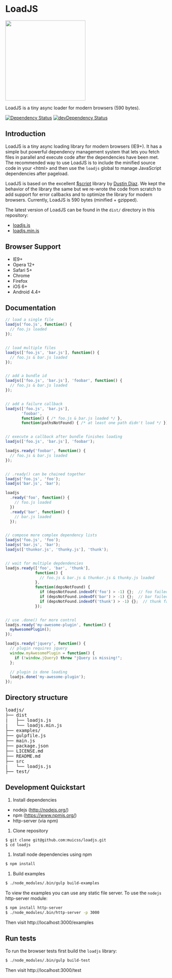 # LoadJS

<img src="https://www.muicss.com/static/images/loadjs.svg" width="250px">

LoadJS is a tiny async loader for modern browsers (590 bytes).

[![Dependency Status](https://david-dm.org/muicss/loadjs.svg)](https://david-dm.org/muicss/loadjs)
[![devDependency Status](https://david-dm.org/muicss/loadjs/dev-status.svg)](https://david-dm.org/muicss/loadjs#info=devDependencies)

## Introduction

LoadJS is a tiny async loading library for modern browsers (IE9+). It has a simple but powerful dependency management system that lets you fetch files in parallel and execute code after the dependencies have been met. The recommended way to use LoadJS is to include the minified source code in your &lt;html&gt; and then use the `loadjs` global to manage JavaScript dependencies after pageload.

LoadJS is based on the excellent <a href="https://github.com/ded/script.js">$script</a> library by <a href="https://github.com/ded">Dustin Diaz</a>. We kept the behavior of the library the same but we re-wrote the code from scratch to add support for error callbacks and to optimize the library for modern browsers. Currently, LoadJS is 590 bytes (minified + gzipped).

The latest version of LoadJS can be found in the `dist/` directory in this repository:
 * [loadjs.js](https://raw.githubusercontent.com/muicss/loadjs/master/dist/loadjs.js)
 * [loadjs.min.js](https://raw.githubusercontent.com/muicss/loadjs/master/dist/loadjs.min.js)

## Browser Support 

 * IE9+
 * Opera 12+
 * Safari 5+
 * Chrome
 * Firefox
 * iOS 6+
 * Android 4.4+

## Documentation

```javascript
// load a single file
loadjs('foo.js', function() {
  // foo.js loaded
});


// load multiple files
loadjs(['foo.js', 'bar.js'], function() {
  // foo.js & bar.js loaded
});


// add a bundle id
loadjs(['foo.js', 'bar.js'], 'foobar', function() {
  // foo.js & bar.js loaded
});


// add a failure callback
loadjs(['foo.js', 'bar.js'],
       'foobar',
       function() { /* foo.js & bar.js loaded */ },
       function(pathsNotFound) { /* at least one path didn't load */ });


// execute a callback after bundle finishes loading
loadjs(['foo.js', 'bar.js'], 'foobar');

loadjs.ready('foobar', function() {
  // foo.js & bar.js loaded
});


// .ready() can be chained together
loadjs('foo.js', 'foo');
loadjs('bar.js', 'bar');

loadjs
  .ready('foo', function() {
    // foo.js loaded
  })
  .ready('bar', function() {
    // bar.js loaded
  });


// compose more complex dependency lists
loadjs('foo.js', 'foo');
loadjs('bar.js', 'bar');
loadjs(['thunkor.js', 'thunky.js'], 'thunk');


// wait for multiple depdendencies
loadjs.ready(['foo', 'bar', 'thunk'],
             function() {
               // foo.js & bar.js & thunkor.js & thunky.js loaded
             },
             function(depsNotFound) {
               if (depsNotFound.indexOf('foo') > -1) {};  // foo failed
               if (depsNotFound.indexOf('bar') > -1) {};  // bar failed
               if (depsNotFound.indexOf('thunk') > -1) {};  // thunk failed
             });


// use .done() for more control
loadjs.ready('my-awesome-plugin', function() {
  myAwesomePlugin();
});

loadjs.ready('jquery', function() {
  // plugin requires jquery
  window.myAwesomePlugin = function() {
    if (!window.jQuery) throw "jQuery is missing!";
  };
  
  // plugin is done loading
  loadjs.done('my-awesome-plugin');
});
```

## Directory structure

<pre>
loadjs/
├── dist
|   ├── loadjs.js
|   └── loadjs.min.js
├── examples/
├── gulpfile.js
├── main.js
├── package.json
├── LICENSE.md
├── README.md
├── src
|   └── loadjs.js
├── test/
</pre>

## Development Quickstart

1. Install dependencies
 
  * nodejs (http://nodejs.org/)
  * npm (https://www.npmjs.org/)
  * http-server (via npm)

1. Clone repository

  ```bash
  $ git clone git@github.com:muicss/loadjs.git
  $ cd loadjs
  ```

1. Install node dependencies using npm

  ```bash
  $ npm install
  ```

1. Build examples

  ```bash
  $ ./node_modules/.bin/gulp build-examples
  ```
  
  To view the examples you can use any static file server. To use the `nodejs` http-server module:
  
  ```bash
  $ npm install http-server
  $ ./node_modules/.bin/http-server -p 3000
  ```
  
  Then visit http://localhost:3000/examples
  
## Run tests

To run the browser tests first build the `loadjs` library:

```bash
$ ./node_modules/.bin/gulp build-test
```

Then visit http://localhost:3000/test
